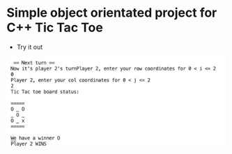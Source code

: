 # Simple object orientated project for C++ Tic Tac Toe


- Try it out

![alt text](https://github.com/Pytrader1x/CPP_Tic_TAC_TOE/blob/master/C%2B%2B_TTT.png)
